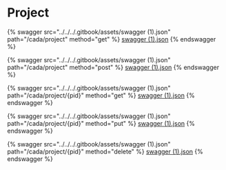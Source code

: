 # Project

{% swagger src="../../../.gitbook/assets/swagger (1).json" path="/cada/project" method="get" %}
[swagger (1).json](<../../../.gitbook/assets/swagger (1).json>)
{% endswagger %}

{% swagger src="../../../.gitbook/assets/swagger (1).json" path="/cada/project" method="post" %}
[swagger (1).json](<../../../.gitbook/assets/swagger (1).json>)
{% endswagger %}

{% swagger src="../../../.gitbook/assets/swagger (1).json" path="/cada/project/{pid}" method="get" %}
[swagger (1).json](<../../../.gitbook/assets/swagger (1).json>)
{% endswagger %}

{% swagger src="../../../.gitbook/assets/swagger (1).json" path="/cada/project/{pid}" method="put" %}
[swagger (1).json](<../../../.gitbook/assets/swagger (1).json>)
{% endswagger %}

{% swagger src="../../../.gitbook/assets/swagger (1).json" path="/cada/project/{pid}" method="delete" %}
[swagger (1).json](<../../../.gitbook/assets/swagger (1).json>)
{% endswagger %}
